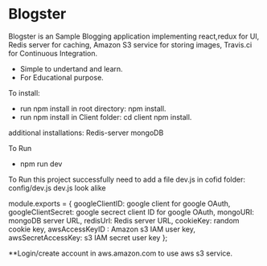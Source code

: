 # Blogster

Blogster is an Sample Blogging application implementing react,redux for UI, Redis server for caching, Amazon S3 service for storing images, Travis.ci for Continuous Integration.

* Simple to undertand and learn.
* For Educational  purpose.

To install:
* run npm install in root directory: npm install.
* run npm install in Client folder: cd client npm install.

additional installations:
Redis-server
mongoDB

To Run
* npm run dev

To Run this project successfully need to add a file dev.js in cofid folder: config/dev.js 
dev.js look alike

module.exports = {
  googleClientID: google client for google OAuth,
  googleClientSecret: google secrect client ID for google OAuth,
  mongoURI: mongoDB server URL,
  redisUrl: Redis server URL,
  cookieKey: random cookie key,
  awsAccessKeyID : Amazon s3 IAM user key,
  awsSecretAccessKey: s3 IAM secret user key
};

**Login/create account in aws.amazon.com to use aws s3 service.
